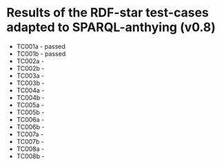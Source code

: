 

# Results of the RDF-star test-cases adapted to SPARQL-anthying (v0.8)


- TC001a - passed
- TC001b - passed
- TC002a -
- TC002b -
- TC003a -
- TC003b -
- TC004a -
- TC004b -
- TC005a -
- TC005b -
- TC006a -
- TC006b -
- TC007a -
- TC007b -
- TC008a -
- TC008b -